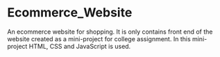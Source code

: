 # Ecommerce_Website
An ecommerce website for shopping. It is only contains front end of the website created as a mini-project for college assignment. In this mini-project HTML, CSS and JavaScript is used.
